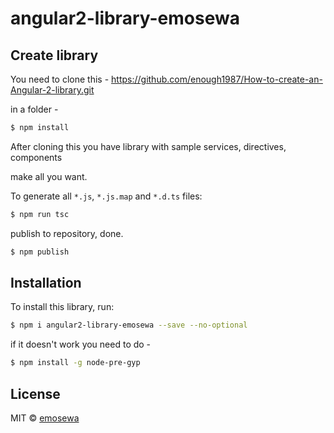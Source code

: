 #  angular2-library-emosewa

## Create library

You need to clone this - https://github.com/enough1987/How-to-create-an-Angular-2-library.git

in a folder -

```bash
$ npm install
```

After cloning this you have library with sample services, directives, components

make all you want.

To generate all `*.js`, `*.js.map` and `*.d.ts` files:

```bash
$ npm run tsc
```

publish to repository, done.

```bash
$ npm publish
```

## Installation

To install this library, run:

```bash
$ npm i angular2-library-emosewa --save --no-optional
```

if it doesn't work you need to do -

```bash
$ npm install -g node-pre-gyp
```

## License

MIT © [emosewa](tilgaaleksandr@meta.ua)
